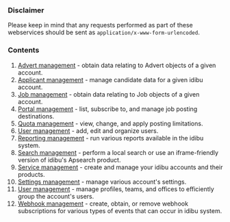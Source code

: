 ### Disclaimer
Please keep in mind that any requests performed as part of these webservices should be sent as `application/x-www-form-urlencoded`.

### Contents

1. [Advert management](https://github.com/oneworldmarket/idibu-api/tree/master/webservices/advert-management) - obtain data relating to Advert objects of a given account.
2. [Applicant management](https://github.com/oneworldmarket/idibu-api/tree/master/webservices/applicant-management) - manage candidate data for a given idibu account.
3. [Job management](https://github.com/oneworldmarket/idibu-api/tree/master/webservices/job-management) - obtain data relating to Job objects of a given account.
4. [Portal management](https://github.com/oneworldmarket/idibu-api/tree/master/webservices/portal-management) - list, subscribe to, and manage job posting destinations.
5. [Quota management](https://github.com/oneworldmarket/idibu-api/tree/master/webservices/quota-management) - view, change, and apply posting limitations.
6. [User management](https://github.com/oneworldmarket/idibu-api/tree/master/webservices/user-management) - add, edit and organize users.
7. [Reporting management](https://github.com/compono/idibu-api/tree/WS-updating-readmes/webservices/reporting-management) - run various reports available in the idibu system.
8. [Search management](https://github.com/oneworldmarket/idibu-api/tree/master/webservices/search-management) - perform a local search or use an iframe-friendly version of idibu's Apsearch product.
9. [Service management](https://github.com/oneworldmarket/idibu-api/tree/master/webservices/service-management) - create and manage your idibu accounts and their products.
10. [Settings management](https://github.com/oneworldmarket/idibu-api/tree/master/webservices/settings-management) - manage various account's settings.
11. [User management](https://github.com/oneworldmarket/idibu-api/tree/master/webservices/user-management) - manage profiles, teams, and offices to efficiently group the account's users.
12. [Webhook management](https://github.com/oneworldmarket/idibu-api/tree/master/webservices/webhook-management) - create, obtain, or remove webhook subscriptions for various types of events that can occur in idibu system.
